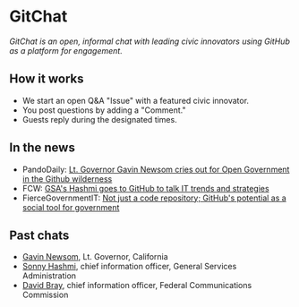 GitChat
=======

*GitChat is an open, informal chat with leading civic innovators using GitHub as a platform for engagement.*

## How it works

- We start an open Q&A "Issue" with a featured civic innovator.
- You post questions by adding a "Comment."
- Guests reply during the designated times.

## In the news

- PandoDaily: [Lt. Governor Gavin Newsom cries out for Open Government in the Github wilderness](http://pando.com/2014/05/08/lt-governor-gavin-newsom-cries-out-for-open-government-in-the-github-wilderness/)
- FCW: [GSA's Hashmi goes to GitHub to talk IT trends and strategies](http://fcw.com/articles/2014/04/11/hashmi-goes-to-github.aspx)
- FierceGovernmentIT: [Not just a code repository; GitHub's potential as a social tool for government](http://www.fiercegovernmentit.com/story/guest-opinion-not-just-code-repository-githubs-potential-social-tool-govern/2014-04-07)

## Past chats

- [Gavin Newsom](https://github.com/govfresh/gitchat/issues/4), Lt. Governor, California
- [Sonny Hashmi](https://github.com/govfresh/gitchat/issues/3), chief information officer, General Services Administration
- [David Bray](https://github.com/govfresh/gitchat/issues/1), chief information officer, Federal Communications Commission
